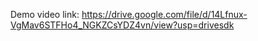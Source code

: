 Demo video link:
https://drive.google.com/file/d/14Lfnux-VgMav6STFHo4_NGKZCsYDZ4vn/view?usp=drivesdk 
